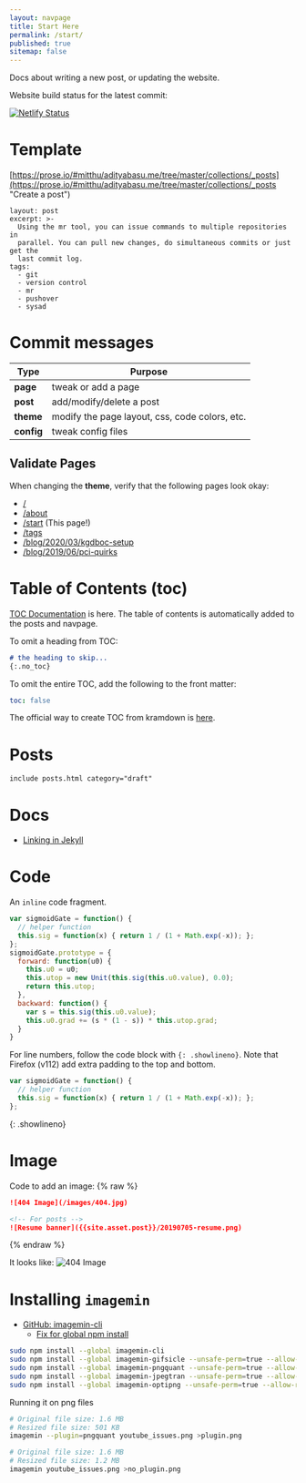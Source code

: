 ```yaml
---
layout: navpage
title: Start Here
permalink: /start/
published: true
sitemap: false
---
```


Docs about writing a new post, or updating the website.

Website build status for the latest commit:

[![Netlify Status](https://api.netlify.com/api/v1/badges/7f2d2399-781d-448b-a637-c3f64dccede5/deploy-status)](https://app.netlify.com/sites/adityabasu/deploys)

# Template
[https://prose.io/#mitthu/adityabasu.me/tree/master/collections/_posts](https://prose.io/#mitthu/adityabasu.me/tree/master/collections/_posts "Create a post")

```
layout: post
excerpt: >-
  Using the mr tool, you can issue commands to multiple repositories in
  parallel. You can pull new changes, do simultaneous commits or just get the
  last commit log.
tags:
  - git
  - version control
  - mr
  - pushover
  - sysad
```

# Commit messages

| Type       | Purpose                                        |
|------------|------------------------------------------------|
| **page**   | tweak or add a page                            |
| **post**   | add/modify/delete a post                       |
| **theme**  | modify the page layout, css, code colors, etc. |
| **config** | tweak config files                             |

## Validate Pages
When changing the **theme**, verify that the following pages look okay:

* [/](/)
* [/about](/about)
* [/start](/start) (This page!)
* [/tags](/tags)
* [/blog/2020/03/kgdboc-setup](/blog/2020/03/kgdboc-setup)
* [/blog/2019/06/pci-quirks](/blog/2019/06/pci-quirks)

# Table of Contents (toc)

[TOC Documentation](https://github.com/toshimaru/jekyll-toc) is here.
The table of contents is automatically added to the posts and navpage.

To omit a heading from TOC:
```markdown
# the heading to skip...
{:.no_toc}
```

To omit the entire TOC, add the following to the front matter:
```yaml
toc: false
```

The official way to create TOC from kramdown is [here](https://kramdown.gettalong.org/converter/html.html#toc).

# Posts
```
include posts.html category="draft"
```


# Docs
* [Linking in Jekyll](https://jekyllrb.com/docs/liquid/tags/#link)


# Code

An `inline` code fragment.

```javascript
var sigmoidGate = function() {
  // helper function
  this.sig = function(x) { return 1 / (1 + Math.exp(-x)); };
};
sigmoidGate.prototype = {
  forward: function(u0) {
    this.u0 = u0;
    this.utop = new Unit(this.sig(this.u0.value), 0.0);
    return this.utop;
  },
  backward: function() {
    var s = this.sig(this.u0.value);
    this.u0.grad += (s * (1 - s)) * this.utop.grad;
  }
}
```

For line numbers, follow the code block with `{: .showlineno}`. Note that Firefox (v112) add extra padding to the top and bottom.
```javascript
var sigmoidGate = function() {
  // helper function
  this.sig = function(x) { return 1 / (1 + Math.exp(-x)); };
};
```
{: .showlineno}


# Image

Code to add an image:
{% raw %}
```markdown
![404 Image](/images/404.jpg)

<!-- For posts -->
![Resume banner]({{site.asset.post}}/20190705-resume.png)
```
{% endraw %}

It looks like:
![404 Image](/images/404.jpg)


# Installing `imagemin`

* [GitHub: imagemin-cli](https://github.com/imagemin/imagemin-cli)
  * [Fix for global npm install](https://github.com/npm/npm/issues/17268)

```bash
sudo npm install --global imagemin-cli
sudo npm install --global imagemin-gifsicle --unsafe-perm=true --allow-root
sudo npm install --global imagemin-pngquant --unsafe-perm=true --allow-root
sudo npm install --global imagemin-jpegtran --unsafe-perm=true --allow-root
sudo npm install --global imagemin-optipng --unsafe-perm=true --allow-root
```

Running it on png files
```bash
# Original file size: 1.6 MB
# Resized file size: 501 KB
imagemin --plugin=pngquant youtube_issues.png >plugin.png

# Original file size: 1.6 MB
# Resized file size: 1.2 MB
imagemin youtube_issues.png >no_plugin.png
```
